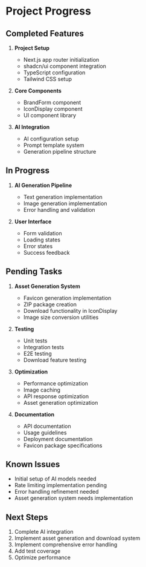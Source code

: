 # Project Progress

## Completed Features
1. **Project Setup**
   - Next.js app router initialization
   - shadcn/ui component integration
   - TypeScript configuration
   - Tailwind CSS setup

2. **Core Components**
   - BrandForm component
   - IconDisplay component
   - UI component library

3. **AI Integration**
   - AI configuration setup
   - Prompt template system
   - Generation pipeline structure

## In Progress
1. **AI Generation Pipeline**
   - Text generation implementation
   - Image generation implementation
   - Error handling and validation

2. **User Interface**
   - Form validation
   - Loading states
   - Error states
   - Success feedback

## Pending Tasks
1. **Asset Generation System**
   - Favicon generation implementation
   - ZIP package creation
   - Download functionality in IconDisplay
   - Image size conversion utilities

2. **Testing**
   - Unit tests
   - Integration tests
   - E2E testing
   - Download feature testing

3. **Optimization**
   - Performance optimization
   - Image caching
   - API response optimization
   - Asset generation optimization

4. **Documentation**
   - API documentation
   - Usage guidelines
   - Deployment documentation
   - Favicon package specifications

## Known Issues
- Initial setup of AI models needed
- Rate limiting implementation pending
- Error handling refinement needed
- Asset generation system needs implementation

## Next Steps
1. Complete AI integration
2. Implement asset generation and download system
3. Implement comprehensive error handling
4. Add test coverage
5. Optimize performance